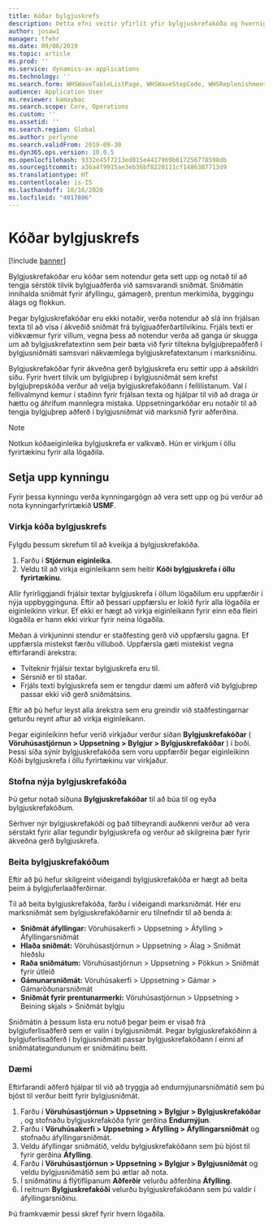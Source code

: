 ```yaml
---
title: Kóðar bylgjuskrefs
description: Þetta efni veitir yfirlit yfir bylgjuskrefakóða og hvernig þeir eru notaðir.
author: josaw1
manager: tfehr
ms.date: 09/06/2019
ms.topic: article
ms.prod: ''
ms.service: dynamics-ax-applications
ms.technology: ''
ms.search.form: WHSWaveTableListPage, WHSWaveStepCode, WHSReplenishmentTemplates, WHSWaveTemplateTable
audience: Application User
ms.reviewer: kamaybac
ms.search.scope: Core, Operations
ms.custom: ''
ms.assetid: ''
ms.search.region: Global
ms.author: perlynne
ms.search.validFrom: 2019-09-30
ms.dyn365.ops.version: 10.0.5
ms.openlocfilehash: 9332e45f7213ed815e4417969b617256778598db
ms.sourcegitcommit: a36a4f9915ae3eb36bf8220111cf1486387713d9
ms.translationtype: HT
ms.contentlocale: is-IS
ms.lasthandoff: 10/16/2020
ms.locfileid: "4017806"
---
```

# <a name="wave-step-codes"></a>Kóðar bylgjuskrefs

[!include [banner](../includes/banner.md)]

Bylgjuskrefakóðar eru kóðar sem notendur geta sett upp og notað til að tengja sérstök tilvik bylgjuaðferða við samsvarandi sniðmát. Sniðmátin innihalda sniðmát fyrir áfyllingu, gámagerð, prentun merkimiða, byggingu álags og flokkun.

Þegar bylgjuskrefakóðar eru ekki notaðir, verða notendur að slá inn frjálsan texta til að vísa í ákveðið sniðmát frá bylgjuaðferðartilvikinu. Frjáls texti er viðkvæmur fyrir villum, vegna þess að notendur verða að ganga úr skugga um að bylgjuskrefatextinn sem þeir bæta við fyrir tiltekna bylgjuþrepaðferð í bylgjusniðmáti samsvari nákvæmlega bylgjuskrefatextanum í marksniðinu.

Bylgjuskrefakóðar fyrir ákveðna gerð bylgjuskrefa eru settir upp á aðskildri síðu. Fyrir hvert tilvik um bylgjuþrep í bylgjusniðmát sem krefst bylgjuþrepskóða verður að velja bylgjuskrefakóðann í fellilistanum. Val í fellivalmynd kemur í staðinn fyrir frjálsan texta og hjálpar til við að draga úr hættu og áhrifum mannlegra mistaka. Uppsetningarkóðar eru notaðir til að tengja bylgjuþrep aðferð í bylgjusniðmát við marksnið fyrir aðferðina.

> [!NOTE]
> Notkun kóðaeiginleika bylgjuskrefa er valkvæð. Hún er virkjum í öllu fyrirtækinu fyrir alla lögaðila.

## <a name="setup-demo"></a>Setja upp kynningu 

Fyrir þessa kynningu verða kynningargögn að vera sett upp og þú verður að nota kynningarfyrirtækið **USMF**.

### <a name="enable-wave-step-codes"></a>Virkja kóða bylgjuskrefs

Fylgdu þessum skrefum til að kveikja á bylgjuskrefakóða.

1. Farðu í **Stjórnun eiginleika**.
2. Veldu til að virkja eiginleikann sem heitir **Kóði bylgjuskrefa í öllu fyrirtækinu**.

Allir fyrirliggjandi frjálsir textar bylgjuskrefa í öllum lögaðilum eru uppfærðir í nýja uppbygginguna. Eftir að þessari uppfærslu er lokið fyrir alla lögaðila er eiginleikinn virkur. Ef ekki er hægt að virkja eiginleikann fyrir einn eða fleiri lögaðila er hann ekki virkur fyrir neina lögaðila.

Meðan á virkjuninni stendur er staðfesting gerð við uppfærslu gagna. Ef uppfærsla mistekst færðu villuboð. Uppfærsla gæti mistekist vegna eftirfarandi árekstra:

- Tvíteknir frjálsir textar bylgjuskrefa eru til.
- Sérsnið er til staðar.
- Frjáls texti bylgjuskrefa sem er tengdur dæmi um aðferð við bylgjuþrep passar ekki við gerð sniðmátsins.

Eftir að þú hefur leyst alla árekstra sem eru greindir við staðfestingarnar geturðu reynt aftur að virkja eiginleikann.

Þegar eiginleikinn hefur verið virkjaður verður síðan **Bylgjuskrefakóðar** ( **Vöruhúsastjórnun \> Uppsetning \> Bylgjur \> Bylgjuskrefakóðar** ) í boði. Þessi síða sýnir bylgjuskrefakóða sem voru uppfærðir þegar eiginleikinn Kóði bylgjuskrefa í öllu fyrirtækinu var virkjaður.

### <a name="create-new-wave-step-codes"></a>Stofna nýja bylgjuskrefakóða

Þú getur notað síðuna **Bylgjuskrefakóðar** til að búa til og eyða bylgjuskrefakóðum.

Sérhver nýr bylgjuskrefakóði og það tilheyrandi auðkenni verður að vera sérstakt fyrir allar tegundir bylgjuskrefa og verður að skilgreina þær fyrir ákveðna gerð bylgjuskrefa.

### <a name="apply-wave-step-codes"></a>Beita bylgjuskrefakóðum

Eftir að þú hefur skilgreint viðeigandi bylgjuskrefakóða er hægt að beita þeim á bylgjuferlaaðferðirnar.

Til að beita bylgjuskrefakóða, farðu í viðeigandi marksniðmát. Hér eru marksniðmát sem bylgjuskrefakóðarnir eru tilnefndir til að benda á:

- **Sniðmát áfyllingar:** Vöruhúsakerfi \> Uppsetning \> Áfylling \> Áfyllingarsniðmát
- **Hlaða sniðmát:** Vöruhúsastjórnun \> Uppsetning \> Álag \> Sniðmát hleðslu
- **Raða sniðmátum:** Vöruhúsastjórnun \> Uppsetning \> Pökkun \> Sniðmát fyrir útleið
- **Gámunarsniðmát:** Vöruhúsakerfi \> Uppsetning \> Gámar \> Gámaröðunarsniðmát
- **Sniðmát fyrir prentunarmerki:** Vöruhúsastjórnun \> Uppsetning \> Beining skjals \> Sniðmát bylgju

Sniðmátin á þessum lista eru notuð þegar þeim er vísað frá bylgjuferlisaðferð sem er valin í bylgjusniðmát. Þegar bylgjuskrefakóðinn á bylgjuferlisaðferð í bylgjusniðmáti passar bylgjuskrefakóðann í einni af sniðmátategundunum er sniðmátinu beitt.

### <a name="sample-scenario"></a>Dæmi

Eftirfarandi aðferð hjálpar til við að tryggja að endurnýjunarsniðmátið sem þú bjóst til verður beitt fyrir bylgjusniðmát.

1. Farðu í **Vöruhúsastjórnun \> Uppsetning \> Bylgjur \> Bylgjuskrefakóðar** , og stofnaðu bylgjuskrefakóða fyrir gerðina **Endurnýjun**.
2. Farðu í **Vöruhúsakerfi \> Uppsetning \> Áfylling \> Áfyllingarsniðmát** og stofnaðu áfyllingarsniðmát.
3. Veldu áfyllingar sniðmátið, veldu bylgjuskrefakóðann sem þú bjóst til fyrir gerðina **Áfylling**.
4. Farðu í **Vöruhúsastjórnun \> Uppsetning \> Bylgjur \> Bylgjusniðmát** og veldu bylgjusniðmátið sem þú ætlar að nota.
5. Í sniðmátinu á flýtiflipanum **Aðferðir** velurðu aðferðina **Áfylling**.
6. Í reitnum **Bylgjuskrefakóði** velurðu bylgjuskrefakóðann sem þú valdir í áfyllingarsniðinu.

Þú framkvæmir þessi skref fyrir hvern lögaðila.

